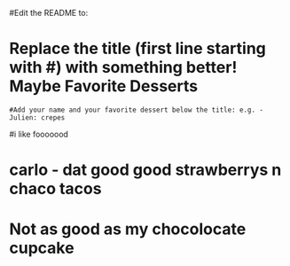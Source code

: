 #Edit the README to:

   # Replace the title (first line starting with #) with something better! Maybe Favorite Desserts
    #Add your name and your favorite dessert below the title: e.g. - Julien: crepes

#i like fooooood
# carlo - dat good good strawberrys n chaco tacos


# Not as good as my chocolocate cupcake
